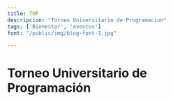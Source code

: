 ```yaml
---
title: TUP
descripcion: "Torneo Universitario de Programacion"
tags: ['Bienestar', 'eventos']
font: "/public/img/blog-font-1.jpg"

---
```


# Torneo Universitario de Programación